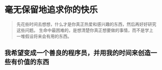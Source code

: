# 毫无保留地追求你的快乐

> 先花些时间去想想，什么才是你真正热爱和感兴趣的东西，然后再好好研究这些问题。
> 生命中最困难的，是想清楚你真正想要做的事情，而不是学上一堆假设将来会有用的东西。

## 我希望变成一个善良的程序员，并用我的时间来创造一些有价值的东西





